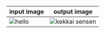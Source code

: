 | input image  | output image |
| ------------- | ------------- |
| ![hello](https://user-images.githubusercontent.com/67019423/120227870-a4f6f480-c267-11eb-96e5-83e8a0d0a906.jpg) | ![kekkai sensen](https://user-images.githubusercontent.com/67019423/120227905-b2ac7a00-c267-11eb-8593-1402d22b507e.PNG) |

